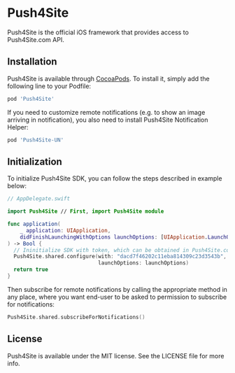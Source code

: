 # Push4Site

Push4Site is the official iOS framework that provides access to Push4Site.com API.

## Installation

Push4Site is available through [CocoaPods](https://cocoapods.org). To install
it, simply add the following line to your Podfile:

```ruby
pod 'Push4Site'
```

If you need to customize remote notifications (e.g. to show an image arriving in notification), you also need to install Push4Site Notification Helper:

```ruby
pod 'Push4Site-UN'
```

## Initialization

To initialize Push4Site SDK, you can follow the steps described in example below:

```Swift
// AppDelegate.swift

import Push4Site // First, import Push4Site module

func application(
    _ application: UIApplication,
    didFinishLaunchingWithOptions launchOptions: [UIApplication.LaunchOptionsKey: Any]?
) -> Bool {
  // Ininitialize SDK with token, which can be obtained in Push4Site.com control panel.
  Push4Site.shared.configure(with: "dacd7f46202c11eba814309c23d3543b",
                             launchOptions: launchOptions)
  return true
}
```

Then subscribe for remote notifications by calling the appropriate method in any place, where you want end-user to be asked to permission to subscribe for notifications:

```Swift
Push4Site.shared.subscribeForNotifications()
```

## License

Push4Site is available under the MIT license. See the LICENSE file for more info.
